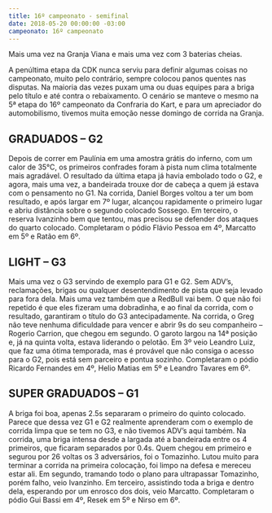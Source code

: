```yaml
---
title: 16º campeonato - semifinal
date: 2018-05-20 00:00:00 -03:00
campeonato: 16º campeonato
---
```


Mais uma vez na Granja Viana e mais uma vez com 3 baterias cheias.

A penúltima etapa da CDK nunca serviu para definir algumas coisas no campeonato, muito pelo contrário, sempre colocou panos quentes nas disputas. Na maioria das vezes puxam uma ou duas equipes para a briga pelo título e até contra o rebaixamento. O cenário se manteve o mesmo na 5ª etapa do 16º campeonato da Confraria do Kart, e para um apreciador do automobilismo, tivemos muita emoção nesse domingo de corrida na Granja.

## GRADUADOS – G2

Depois de correr em Paulínia em uma amostra grátis do inferno, com um calor de 35°C, os primeiros confrades foram à pista num clima totalmente mais agradável. O resultado da última etapa já havia embolado todo o G2, e agora, mais uma vez, a bandeirada trouxe dor de cabeça a quem já estava com o pensamento no G1. Na corrida, Daniel Borges voltou a ter um bom resultado, e após largar em 7º lugar, alcançou rapidamente o primeiro lugar e abriu distância sobre o segundo colocado Sossego. Em terceiro, o reserva Ivanzinho bem que tentou, mas precisou se defender dos ataques do quarto colocado. Completaram o pódio Flávio Pessoa em 4º, Marcatto em 5º e Ratão em 6º.

## LIGHT – G3

Mais uma vez o G3 servindo de exemplo para G1 e G2. Sem ADV’s, reclamações, brigas ou qualquer desentendimento de pista que seja levado para fora dela. Mais uma vez também que a RedBull vai bem. O que não foi repetido é que eles fizeram uma dobradinha, e ao final da corrida, com o resultado, garantiram o título do G3 antecipadamente. Na corrida, o Greg não teve nenhuma dificuldade para vencer e abrir 9s do seu companheiro – Rogerio Carrion, que chegou em segundo. O garoto largou na 14ª posição e, já na quinta volta, estava liderando o pelotão. Em 3º veio Leandro Luiz, que faz uma ótima temporada, mas é provável que não consiga o acesso para o G2, pois está sem parceiro e pontua sozinho. Completaram o pódio Ricardo Fernandes em 4º, Helio Matias em 5º e Leandro Tavares em 6º.

## SUPER GRADUADOS – G1

A briga foi boa, apenas 2.5s separaram o primeiro do quinto colocado. Parece que dessa vez G1 e G2 realmente aprenderam com o exemplo de corrida limpa que se tem no G3, e não tivemos ADV’s aqui também. Na corrida, uma briga intensa desde a largada até a bandeirada entre os 4 primeiros, que ficaram separados por 0.4s. Quem chegou em primeiro e segurou por 26 voltas os 3 adversários, foi o Tomazinho. Lutou muito para terminar a corrida na primeira colocação, foi limpo na defesa e mereceu estar ali. Em segundo, tramando todo o plano para ultrapassar Tomazinho, porém falho, veio Ivanzinho. Em terceiro, assistindo toda a briga e dentro dela, esperando por um enrosco dos dois, veio Marcatto. Completaram o pódio Gui Bassi em 4º, Resek em 5º e Nirso em 6º.
